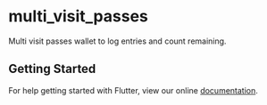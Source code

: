# multi_visit_passes

Multi visit passes wallet to log entries and count remaining.

## Getting Started

For help getting started with Flutter, view our online
[documentation](https://flutter.io/).
